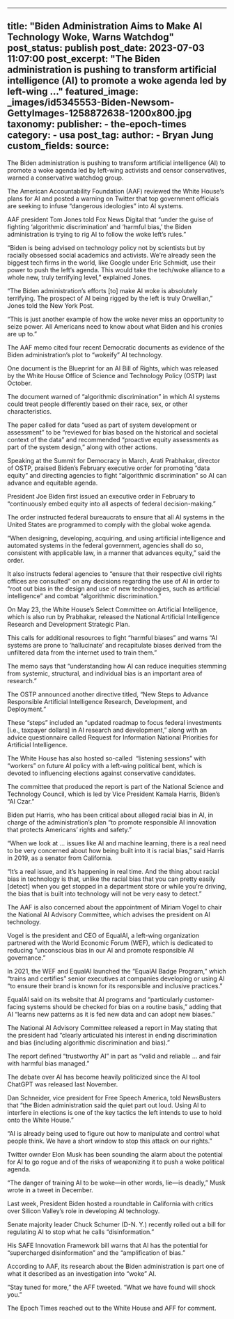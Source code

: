 
---
title: "Biden Administration Aims to Make AI Technology Woke, Warns Watchdog" 
post_status: publish
post_date: 2023-07-03 11:07:00 
post_excerpt: "The Biden administration is pushing to transform artificial intelligence (AI) to promote a woke agenda led by left-wing ..."
featured_image: _images/id5345553-Biden-Newsom-GettyImages-1258872638-1200x800.jpg 
taxonomy:
    publisher:
        - the-epoch-times
    category:
        - usa 
    post_tag:
    author:
        - Bryan Jung
custom_fields:
    source: 
---
The Biden administration is pushing to transform artificial intelligence (AI) to promote a woke agenda led by left-wing activists and censor conservatives, warned a conservative watchdog group.

The American Accountability Foundation (AAF) reviewed the White House’s plans for AI and posted a warning on Twitter that top government officials are seeking to infuse “dangerous ideologies” into AI systems.

AAF president Tom Jones told Fox News Digital that “under the guise of fighting ‘algorithmic discrimination’ and ‘harmful bias,’ the Biden administration is trying to rig AI to follow the woke left’s rules.”

“Biden is being advised on technology policy not by scientists but by racially obsessed social academics and activists. We’re already seen the biggest tech firms in the world, like Google under Eric Schmidt, use their power to push the left’s agenda. This would take the tech&#x2F;woke alliance to a whole new, truly terrifying level,” explained Jones.

“The Biden administration’s efforts [to] make AI woke is absolutely terrifying. The prospect of AI being rigged by the left is truly Orwellian,” Jones told the New York Post.

“This is just another example of how the woke never miss an opportunity to seize power. All Americans need to know about what Biden and his cronies are up to.”

The AAF memo cited four recent Democratic documents as evidence of the Biden administration’s plot to “wokeify” AI technology.

One document is the Blueprint for an AI Bill of Rights, which was released by the White House Office of Science and Technology Policy (OSTP) last October.

The document warned of “algorithmic discrimination” in which AI systems could treat people differently based on their race, sex, or other characteristics.

The paper called for data “used as part of system development or assessment” to be “reviewed for bias based on the historical and societal context of the data” and recommended “proactive equity assessments as part of the system design,” along with other actions.

Speaking at the Summit for Democracy in March, Arati Prabhakar, director of OSTP, praised Biden’s February executive order for promoting “data equity” and directing agencies to fight “algorithmic discrimination” so AI can advance and equitable agenda.

President Joe Biden first issued an executive order in February to “continuously embed equity into all aspects of federal decision-making.”

The order instructed federal bureaucrats to ensure that all AI systems in the United States are programmed to comply with the global woke agenda.

“When designing, developing, acquiring, and using artificial intelligence and automated systems in the federal government, agencies shall do so, consistent with applicable law, in a manner that advances equity,” said the order.

It also instructs federal agencies to “ensure that their respective civil rights offices are consulted” on any decisions regarding the use of AI in order to “root out bias in the design and use of new technologies, such as artificial intelligence” and combat “algorithmic discrimination.”

On May 23, the White House’s Select Committee on Artificial Intelligence, which is also run by Prabhakar, released the National Artificial Intelligence Research and Development Strategic Plan.

This calls for additional resources to fight “harmful biases” and warns “AI systems are prone to ‘hallucinate’ and recapitulate biases derived from the unfiltered data from the internet used to train them.”

The memo says that “understanding how AI can reduce inequities stemming from systemic, structural, and individual bias is an important area of research.”

The OSTP announced another directive titled, “New Steps to Advance Responsible Artificial Intelligence Research, Development, and Deployment.”

These “steps” included an “updated roadmap to focus federal investments [i.e., taxpayer dollars] in AI research and development,” along with an advice questionnaire called Request for Information National Priorities for Artificial Intelligence.

The White House has also hosted so-called  “listening sessions” with “workers” on future AI policy with a left-wing political bent, which is devoted to influencing elections against conservative candidates.

The committee that produced the report is part of the National Science and Technology Council, which is led by Vice President Kamala Harris, Biden’s “AI Czar.”

Biden put Harris, who has been critical about alleged racial bias in AI, in charge of the administration’s plan “to promote responsible AI innovation that protects Americans’ rights and safety.”

“When we look at … issues like AI and machine learning, there is a real need to be very concerned about how being built into it is racial bias,” said Harris in 2019, as a senator from California.

“It’s a real issue, and it’s happening in real time. And the thing about racial bias in technology is that, unlike the racial bias that you can pretty easily [detect] when you get stopped in a department store or while you’re driving, the bias that is built into technology will not be very easy to detect.”

The AAF is also concerned about the appointment of Miriam Vogel to chair the National AI Advisory Committee, which advises the president on AI technology.

Vogel is the president and CEO of EqualAI, a left-wing organization partnered with the World Economic Forum (WEF), which is dedicated to reducing “unconscious bias in our AI and promote responsible AI governance.”

In 2021, the WEF and EqualAI launched the “EqualAI Badge Program,” which “trains and certifies” senior executives at companies developing or using AI “to ensure their brand is known for its responsible and inclusive practices.”

EqualAI said on its website that AI programs and “particularly customer-facing systems should be checked for bias on a routine basis,” adding that AI “learns new patterns as it is fed new data and can adopt new biases.”

The National AI Advisory Committee released a report in May stating that the president had “clearly articulated his interest in ending discrimination and bias (including algorithmic discrimination and bias).”

The report defined “trustworthy AI” in part as “valid and reliable … and fair with harmful bias managed.”

The debate over AI has become heavily politicized since the AI tool ChatGPT was released last November.

Dan Schneider, vice president for Free Speech America, told NewsBusters that “the Biden administration said the quiet part out loud. Using AI to interfere in elections is one of the key tactics the left intends to use to hold onto the White House.”

“AI is already being used to figure out how to manipulate and control what people think. We have a short window to stop this attack on our rights.”

Twitter ownder Elon Musk has been sounding the alarm about the potential for AI to go rogue and of the risks of weaponizing it to push a woke political agenda.

“The danger of training AI to be woke—in other words, lie—is deadly,” Musk wrote in a tweet in December.

Last week, President Biden hosted a roundtable in California with critics over Silicon Valley’s role in developing AI technology.

Senate majority leader Chuck Schumer (D-N. Y.) recently rolled out a bill for regulating AI to stop what he calls “disinformation.”

His SAFE Innovation Framework bill warns that AI has the potential for “supercharged disinformation” and the “amplification of bias.”

According to AAF, its research about the Biden administration is part one of what it described as an investigation into “woke” AI.

“Stay tuned for more,” the AFF tweeted. “What we have found will shock you.”

The Epoch Times reached out to the White House and AFF for comment. 